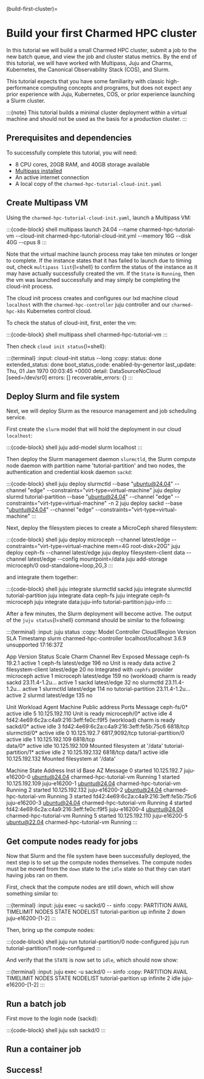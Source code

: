 (build-first-cluster)=
# Build your first Charmed HPC cluster

<!-- A tutorial is a practical activity, in which the student learns by doing something meaningful, towards some achievable goal. What the student does is not necessarily what they will learn. -->

<!-- Goal: Get a new potential user familiar with the various tools used for Charmed HPC, and build a basic cluster that feels recognizable by the end. Show how Charmed HPC provides a turn-key cluster smoothly and why its worth using. -->

In this tutorial we will build a small Charmed HPC cluster, submit a job to the new batch queue, and view the job and cluster status metrics. By the end of this tutorial, we will have worked with Multipass, Juju and Charms, Kubernetes, the Canonical Observability Stack (COS), and Slurm.

This tutorial expects that you have some familiarity with classic high-performance computing concepts and programs, but does not expect any prior experience with Juju, Kubernetes, COS, or prior experience launching a Slurm cluster.

<!-- How long should this tutorial take to complete? -->

:::{note}
This tutorial builds a minimal cluster deployment within a virtual machine and should not be used as the basis for a production cluster.
:::

## Prerequisites and dependencies

To successfully complete this tutorial, you will need:


* 8 CPU cores, 20GB RAM, and 40GB storage available
* [Multipass installed](https://canonical.com/multipass/install)
* An active internet connection
* A local copy of the `charmed-hpc-tutorial-cloud-init.yaml`

## Create Multipass VM

Using the `charmed-hpc-tutorial-cloud-init.yaml`, launch a Multipass VM:

:::{code-block} shell
multipass launch 24.04 --name charmed-hpc-tutorial-vm --cloud-init charmed-hpc-tutorial-cloud-init.yml --memory 16G --disk 40G --cpus 8
:::

<!-- Rephrase this section -->
Note that the virtual machine launch process may take ten minutes or longer to complete. If the instance states that it has failed to launch due to timing out, check `multipass list`{l=shell} to confirm the status of the instance as it may have actually successfully created the vm. If the `State` is `Running`, then the vm was launched successfully and may simply be completing the cloud-init process.
<!-- Steps if the vm does not say running? -->

The cloud init process creates and configures our lxd machine cloud `localhost` with the `charmed-hpc-controller` juju controller and our `charmed-hpc-k8s` Kubernetes control cloud.
<!-- Add ref arch pieces -->

To check the status of cloud-init, first, enter the vm:

:::{code-block} shell
multipass shell charmed-hpc-tutorial-vm
:::

Then check `cloud init status`{l=shell}:

:::{terminal}
:input: cloud-init status --long
:copy:
status: done
extended_status: done
boot_status_code: enabled-by-genertor
last_update: Thu, 01 Jan 1970 00:03:45 +0000
detail: DataSourceNoCloud [seed=/dev/sr0]
errors: []
recoverable_errors: {}
:::

<!-- Quick commands to test that various cloud init pieces have been set up correctly:

`juju status -m controller` should show...
`juju clouds` should show...
 -->

## Deploy Slurm and file system

Next, we will deploy Slurm as the resource management and job scheduling service.

First create the `slurm` model that will hold the
deployment in our cloud `localhost`:

:::{code-block} shell
juju add-model slurm localhost
:::

Then deploy the Slurm management daemon `slurmctld`, the Slurm compute node daemon with partition name 'tutorial-partition' and two nodes, the authentication and credential kiosk daemon `sackd`:

:::{code-block} shell
juju deploy slurmctld --base "ubuntu@24.04" --channel "edge" --constraints="virt-type=virtual-machine"
juju deploy slurmd tutorial-partition --base "ubuntu@24.04" --channel "edge" --constraints="virt-type=virtual-machine" -n 2
juju deploy sackd --base "ubuntu@24.04" --channel "edge" --constraints="virt-type=virtual-machine"
:::

Next, deploy the filesystem pieces to create a MicroCeph shared filesystem:

:::{code-block} shell
juju deploy microceph --channel latest/edge --constraints="virt-type=virtual-machine mem=4G root-disk=20G"
juju deploy ceph-fs --channel latest/edge
juju deploy filesystem-client data --channel latest/edge --config mountpoint=/data
juju add-storage microceph/0 osd-standalone=loop,2G,3
:::

and integrate them together:

:::{code-block} shell
juju integrate slurmctld sackd
juju integrate slurmctld tutorial-partition
juju integrate data ceph-fs
juju integrate ceph-fs microceph
juju integrate data:juju-info tutorial-partition:juju-info
:::

After a few minutes, the Slurm deployment will become active. The output of the
`juju status`{l=shell} command should be similar to the following:

:::{terminal}
:input: juju status
:copy:
Model  Controller              Cloud/Region         Version    SLA          Timestamp
slurm  charmed-hpc-controller  localhost/localhost    3.6.9    unsupported  17:16:37Z

App                 Version               Status  Scale  Charm             Channel      Rev  Exposed  Message
ceph-fs             19.2.1                active      1  ceph-fs           latest/edge   196 no       Unit is ready
data                                      active      2  filesystem-client latest/edge   20  no       Integrated with `cephfs` provider
microceph                                 active      1  microceph         latest/edge   159 no       (workload) charm is ready
sackd               23.11.4-1.2u...       active      1  sackd             latest/edge   32  no
slurmctld           23.11.4-1.2u...       active      1  slurmctld         latest/edge   114 no
tutorial-partition  23.11.4-1.2u...       active      2  slurmd            latest/edge   135 no


Unit                      Workload  Agent      Machine  Public address                         Ports           Message
ceph-fs/0*                active    idle       5        10.125.192.110                                         Unit is ready
microceph/0*              active    idle       4        fd42:4e69:6c2a:c4a9:216:3eff:fe0c:f9f5                 (workload) charm is ready
sackd/0*                  active    idle       3        fd42:4e69:6c2a:c4a9:216:3eff:fe5b:75c6 6818/tcp
slurmctld/0*              active    idle       0        10.125.192.7                           6817,9092/tcp
tutorial-partition/0      active    idle       1        10.125.192.109                         6818/tcp                 
  data/0*                 active    idle                10.125.192.109                                          Mounted filesystem at '/data'
tutorial-partition/1*     active    idle       2        10.125.192.132                         6818/tcp
  data/1                  active    idle                10.125.192.132                                          Mounted filesystem at '/data'

Machine  State    Address                                 Inst id        Base          AZ                         Message
0        started  10.125.192.7                            juju-e16200-0  ubuntu@24.04  charmed-hpc-tutorial-vm    Running
1        started  10.125.192.109                          juju-e16200-1  ubuntu@24.04  charmed-hpc-tutorial-vm    Running
2        started  10.125.192.132                          juju-e16200-2  ubuntu@24.04  charmed-hpc-tutorial-vm    Running
3        started  fd42:4e69:6c2a:c4a9:216:3eff:fe5b:75c6  juju-e16200-3  ubuntu@24.04  charmed-hpc-tutorial-vm    Running
4        started  fd42:4e69:6c2a:c4a9:216:3eff:fe0c:f9f5  juju-e16200-4  ubuntu@24.04  charmed-hpc-tutorial-vm    Running
5        started  10.125.192.110                          juju-e16200-5  ubuntu@22.04  charmed-hpc-tutorial-vm    Running
:::

<!-- Test the file system set up  -->
<!-- Add summary of what the last few steps accomplished and what juju status is showing-->

## Get compute nodes ready for jobs

Now that Slurm and the file system have been successfully deployed, the next step is to set up the compute nodes themselves. The compute nodes must be moved from the `down` state to the `idle` state so that they can start having jobs ran on them.

First, check that the compute nodes are still down, which will show something similar to:

:::{terminal}
:input: juju exec -u sackd/0 -- sinfo
:copy:
PARTITION         AVAIL  TIMELIMIT  NODES  STATE NODELIST
tutorial-parition    up   infinite      2   down juju-e16200-[1-2]
:::

Then, bring up the compute nodes:

:::{code-block} shell
juju run tutorial-partition/0 node-configured
juju run tutorial-partition/1 node-configured
:::

And verify that the `STATE` is now set to `idle`, which should now show:

:::{terminal}
:input: juju exec -u sackd/0 -- sinfo
:copy:
PARTITION         AVAIL  TIMELIMIT  NODES  STATE NODELIST
tutorial-parition    up   infinite      2   idle juju-e16200-[1-2]
:::

<!-- Add summary of what the last few steps accomplished -->

## Run a batch job

First move to the login node (sackd):

:::{code-block} shell
juju ssh sackd/0
:::

<!-- Set up and run a batch job (and/or interactive?) -->

## Run a container job

<!-- Set up and run an Apptainer job -->


## Success!